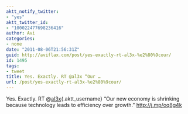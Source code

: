 ```yaml
---
aktt_notify_twitter:
- "yes"
aktt_twitter_id:
- "100022477698236416"
author: Avi
categories:
- none
date: "2011-08-06T21:56:31Z"
guid: http://aviflax.com/post/yes-exactly-rt-al3x-%e2%80%9cour/
id: 1495
tags:
- tweet
title: Yes. Exactly. RT @al3x “Our …
url: /post/yes-exactly-rt-al3x-%e2%80%9cour/
---
```

Yes. Exactly. RT @[al3x](http://twitter.com/al3x){.aktt_username} “Our new economy is shrinking because technology leads to efficiency over growth.” <a href="http://j.mp/oq8g4k" rel="nofollow">http://j.mp/oq8g4k</a>